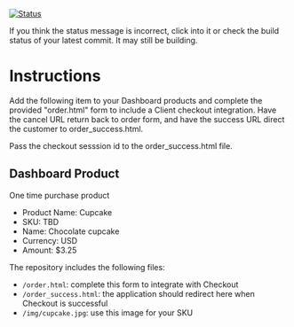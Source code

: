 [![Status](https://img.shields.io/badge/status-SUBMITTABLE%20COMMIT:%20aa7c5f9ab4f81120995b79916bad7c563cc27daa-brightgreen.svg)](https://github.com/andremcb/bakery_scaffold_AApE3fQi8zR0pcdo/commit/aa7c5f9ab4f81120995b79916bad7c563cc27daa)







































































































































If you think the status message is incorrect, click into it or check the build status of your latest commit. It may still be building.

# Instructions 

Add the following item to your Dashboard products and complete the provided "order.html" form to include a Client checkout integration. Have the cancel URL return back to order form, and have the success URL direct the customer to order_success.html. 

Pass the checkout sesssion id to the order_success.html file.

## Dashboard Product
One time purchase product
* Product Name: Cupcake
* SKU: TBD
* Name: Chocolate cupcake
* Currency: USD
* Amount: $3.25

The repository includes the following files:
* `/order.html`: complete this form to integrate with Checkout
* `/order_success.html`: the application should redirect here when Checkout is successful
* `/img/cupcake.jpg`: use this image for your SKU
